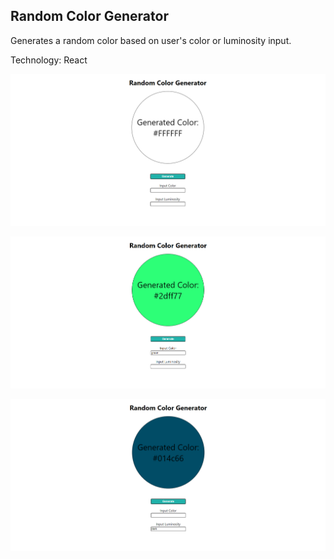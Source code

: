 ## Random Color Generator

Generates a random color based on user's color or luminosity input.

Technology: React

![](public/react-random-color-generator-default.png)

![](public/react-random-color-generator-colorchosen.png)

![](public/react-random-color-generator-luminositychosen.png)
